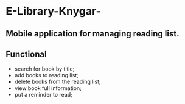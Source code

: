 # E-Library-Knygar-
## Mobile application for managing reading list.
## Functional
- search for book by title;
- add books to reading list;
- delete books from the reading list;
- view book full information;
- put a reminder to read;
